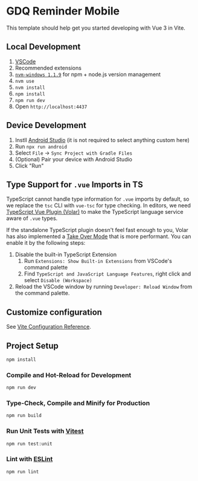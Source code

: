 # GDQ Reminder Mobile

This template should help get you started developing with Vue 3 in Vite.

## Local Development

1. [VSCode](https://code.visualstudio.com/)
2. Recommended extensions
3. [`nvm-windows 1.1.9`](https://github.com/coreybutler/nvm-windows) for npm + node.js version management
4. `nvm use`
5. `nvm install`
5. `npm install`
6. `npm run dev`
7. Open `http://localhost:4437`

## Device Development

1. Instll [Android Studio](https://developer.android.com/studio) (it is not required to select anything custom here)
2. Run `npx run android`
3. Select `File` -> `Sync Project with Gradle Files`
4. (Optional) Pair your device with Android Studio
5. Click "Run"

## Type Support for `.vue` Imports in TS

TypeScript cannot handle type information for `.vue` imports by default, so we replace the `tsc` CLI with `vue-tsc` for type checking. In editors, we need [TypeScript Vue Plugin (Volar)](https://marketplace.visualstudio.com/items?itemName=johnsoncodehk.vscode-typescript-vue-plugin) to make the TypeScript language service aware of `.vue` types.

If the standalone TypeScript plugin doesn't feel fast enough to you, Volar has also implemented a [Take Over Mode](https://github.com/johnsoncodehk/volar/discussions/471#discussioncomment-1361669) that is more performant. You can enable it by the following steps:

1. Disable the built-in TypeScript Extension
    1) Run `Extensions: Show Built-in Extensions` from VSCode's command palette
    2) Find `TypeScript and JavaScript Language Features`, right click and select `Disable (Workspace)`
2. Reload the VSCode window by running `Developer: Reload Window` from the command palette.

## Customize configuration

See [Vite Configuration Reference](https://vitejs.dev/config/).

## Project Setup

```sh
npm install
```

### Compile and Hot-Reload for Development

```sh
npm run dev
```

### Type-Check, Compile and Minify for Production

```sh
npm run build
```

### Run Unit Tests with [Vitest](https://vitest.dev/)

```sh
npm run test:unit
```

### Lint with [ESLint](https://eslint.org/)

```sh
npm run lint
```
